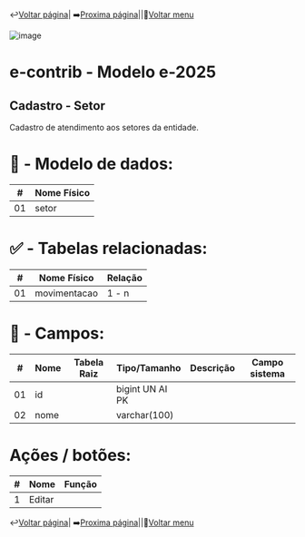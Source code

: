↩️[Voltar página](https://github.com/VenturaCerqueira/Documento_gestao_tributaria/blob/main/Cadastro/20%20-%20UFM.md)| ➡️[Proxima página](https://github.com/VenturaCerqueira/Documento_gestao_tributaria/blob/main/Cadastro/22-%20Org%C3%A3o%20Emissor.md)||🔢[Voltar menu](https://github.com/VenturaCerqueira/Documento_gestao_tributaria) 

![image](https://github.com/user-attachments/assets/04662de1-1516-48d7-bb8c-50b38989e58b)
# e-contrib - Modelo e-2025 
##  Cadastro - Setor
Cadastro de atendimento aos setores da entidade.
# 🎲 - Modelo de dados:
 **\#**  |**Nome Físico**               |
---------|------------------------------|
01       | setor                        |

#
#   ✅ - Tabelas relacionadas:
 **\#**  |**Nome Físico**               |   **Relação** |
---------|------------------------------|---------------|      
01       | movimentacao                 |      1 - n    |

#
# 🔢 - Campos:
 **\#**  | **Nome**                     | **Tabela Raiz**         | **Tipo/Tamanho**        | **Descrição**                                                                        | **Campo sistema**                      |
---------|------------------------------|-------------------------|-------------------------|--------------------------------------------------------------------------------------|----------------------------------------|
01       | id                           |                         | bigint UN AI PK         |                                                                                      |                                        |
02       | nome                         |                         | varchar(100)            |                                                                                      |                                        |

# Ações / botões:
 **\#**  |**Nome**                      |   **Função**  |
---------|------------------------------|---------------|
1        | Editar                       |               |






↩️[Voltar página](https://github.com/VenturaCerqueira/Documento_gestao_tributaria/blob/main/Cadastro/20%20-%20UFM.md)| ➡️[Proxima página](https://github.com/VenturaCerqueira/Documento_gestao_tributaria/blob/main/Cadastro/22-%20Org%C3%A3o%20Emissor.md)||🔢[Voltar menu](https://github.com/VenturaCerqueira/Documento_gestao_tributaria) 